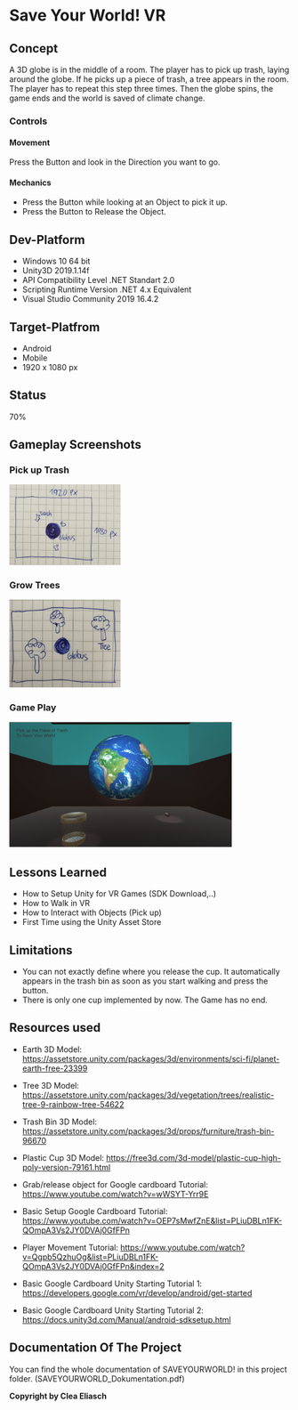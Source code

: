 # Save Your World! VR

## Concept
A 3D globe is in the middle of a room. The player has to pick up trash, laying around the globe. If he picks up a piece of trash, a tree appears in the room. The player has to repeat this step three times. Then the globe spins, the game ends and the world is saved of climate change. 
  
### Controls
#### Movement
Press the Button and look in the Direction you want to go.
#### Mechanics
+ Press the Button while looking at an Object to pick it up.
+ Press the Button to Release the Object.

## Dev-Platform
 + Windows 10 64 bit 
 + Unity3D 2019.1.14f
 + API Compatibility Level .NET Standart 2.0
 + Scripting Runtime Version .NET 4.x Equivalent
 + Visual Studio Community 2019 16.4.2
 
## Target-Platfrom
 + Android
 + Mobile
 + 1920 x 1080 px

## Status
70%

## Gameplay Screenshots
### Pick up Trash
<div>
<img src = "./Screenshots/Skizze1.jpg" width = "200">
</div>

### Grow Trees
<div>
<img src = "./Screenshots/Skizze2.jpg" width = "200">
</div>

### Game Play
<div>
<img src = "./Screenshots/GamePlay.PNG" width = "400">
</div>

## Lessons Learned
+ How to Setup Unity for VR Games (SDK Download,..)
+ How to Walk in VR 
+ How to Interact with Objects (Pick up)
+ First Time using the Unity Asset Store

## Limitations
+ You can not exactly define where you release the cup. It automatically appears in the trash bin as soon as you start walking and press the button. 
+ There is only one cup implemented by now. The Game has no end.

## Resources used
+ Earth 3D Model: https://assetstore.unity.com/packages/3d/environments/sci-fi/planet-earth-free-23399
+ Tree 3D Model: https://assetstore.unity.com/packages/3d/vegetation/trees/realistic-tree-9-rainbow-tree-54622
+ Trash Bin 3D Model: https://assetstore.unity.com/packages/3d/props/furniture/trash-bin-96670
+ Plastic Cup 3D Model: https://free3d.com/3d-model/plastic-cup-high-poly-version-79161.html

+ Grab/release object for Google cardboard Tutorial: https://www.youtube.com/watch?v=wWSYT-Yrr9E
+ Basic Setup Google Cardboard Tutorial: https://www.youtube.com/watch?v=OEP7sMwfZnE&list=PLiuDBLn1FK-QOmpA3Vs2JY0DVAj0GfFPn
+ Player Movement Tutorial: https://www.youtube.com/watch?v=Qgpb5QzhuOg&list=PLiuDBLn1FK-QOmpA3Vs2JY0DVAj0GfFPn&index=2
+ Basic Google Cardboard Unity Starting Tutorial 1: https://developers.google.com/vr/develop/android/get-started
+ Basic Google Cardboard Unity Starting Tutorial 2: https://docs.unity3d.com/Manual/android-sdksetup.html 

## Documentation Of The Project
You can find the whole documentation of SAVEYOURWORLD! in this project folder. (SAVEYOURWORLD_Dokumentation.pdf)

**Copyright by Clea Eliasch**